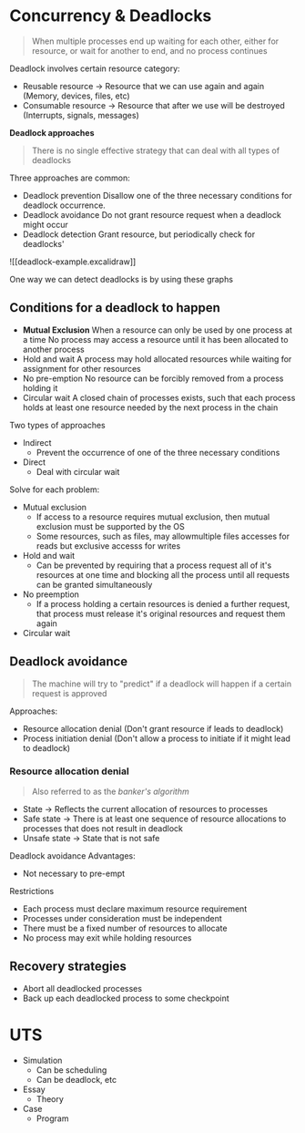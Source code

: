 # Concurrency & Deadlocks

>When multiple processes end up waiting for each other, either for resource, or wait for another to end, and no process continues


Deadlock involves certain resource category:
- Reusable resource -> Resource that we can use again and again (Memory, devices, files, etc)
- Consumable resource -> Resource that after we use will be destroyed (Interrupts, signals, messages)

**Deadlock approaches**
> There is no single effective strategy that can deal with all types of deadlocks

Three approaches are common:
- Deadlock prevention
	Disallow one of the three necessary conditions for deadlock occurrence. 
- Deadlock avoidance
	Do not grant resource request when a deadlock might occur
- Deadlock detection
	Grant resource, but periodically check for deadlocks'


![[deadlock-example.excalidraw]]

One way we can detect deadlocks is by using these graphs


## Conditions for a deadlock to happen

- **Mutual Exclusion**
	When a resource can only be used by one process at a time
	No process may access a resource until it has been allocated to another process
- Hold and wait
	A process may hold allocated resources while waiting for assignment for other resources
- No pre-emption
	No resource can be forcibly removed from a process holding it
- Circular wait
	A closed chain of processes exists, such that each process holds at least one resource needed by the next process in the chain


Two types of approaches
- Indirect
	- Prevent the occurrence of one of the three necessary conditions
- Direct
	- Deal with circular wait

Solve for each problem:
- Mutual exclusion
	- If access to a resource requires mutual exclusion, then mutual exclusion must be supported by the OS
	- Some resources, such as files, may allowmultiple files accesses for reads but exclusive accesss for writes
- Hold and wait
	- Can be prevented by requiring that a process request all of it's resources at one time and blocking all the process until all requests can be granted simultaneously
- No preemption
	- If a process holding a certain resources is denied a further request, that process must release it's original resources and request them again
- Circular wait


## Deadlock avoidance

>The machine will try to "predict" if a deadlock will happen if a certain request is approved

Approaches:
- Resource allocation denial (Don't grant resource if leads to deadlock)
- Process initiation denial (Don't allow a process to initiate if it might lead to deadlock)



### Resource allocation denial

>Also referred to as the *banker's algorithm*

- State -> Reflects the current allocation of resources to processes
- Safe state -> There is at least one sequence of resource allocations to processes that does not result in deadlock
- Unsafe state -> State that is not safe

Deadlock avoidance Advantages:
- Not necessary to pre-empt

Restrictions
- Each process must declare maximum resource requirement
- Processes under consideration must be independent
- There must be a fixed number of resources to allocate
- No process may exit while holding resources


## Recovery strategies

- Abort all deadlocked processes
- Back up each deadlocked process to some checkpoint


# UTS
- Simulation
	- Can be scheduling
	- Can be deadlock, etc
- Essay
	- Theory
- Case
	- Program